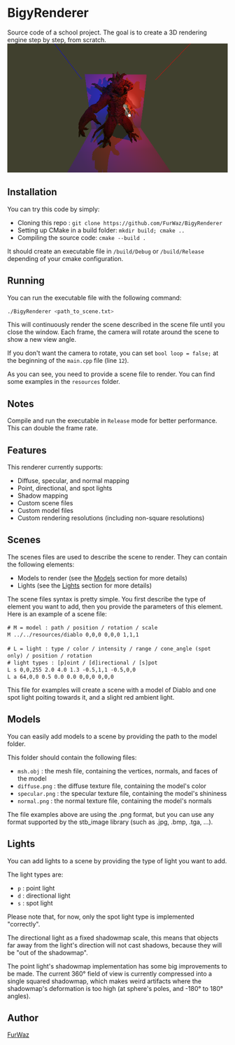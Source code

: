 # BigyRenderer

Source code of a school project.
The goal is to create a 3D rendering engine step by step, from scratch.
![Render demo](./resources/render_example.png)


## Installation

You can try this code by simply:

- Cloning this repo : `git clone https://github.com/FurWaz/BigyRenderer`
- Setting up CMake in a build folder: `mkdir build; cmake ..`
- Compiling the source code: `cmake --build .`

It should create an executable file in `/build/Debug` or `/build/Release` depending of your cmake configuration.

## Running

You can run the executable file with the following command:

```bash
./BigyRenderer <path_to_scene.txt>
```
This will continuously render the scene described in the scene file until you close the window.
Each frame, the camera will rotate around the scene to show a new view angle.

If you don't want the camera to rotate, you can set `bool loop = false;` at the beginning of the `main.cpp` file (line `12`).

As you can see, you need to provide a scene file to render.
You can find some examples in the `resources` folder.

## Notes
Compile and run the executable in `Release` mode for better performance.
This can double the frame rate.

## Features
This renderer currently supports:
- Diffuse, specular, and normal mapping
- Point, directional, and spot lights
- Shadow mapping
- Custom scene files
- Custom model files
- Custom rendering resolutions (including non-square resolutions)

## Scenes

The scenes files are used to describe the scene to render.
They can contain the following elements:
- Models to render (see the [Models](#models) section for more details)
- Lights (see the [Lights](#lights) section for more details)

The scene files syntax is pretty simple. You first describe the type of element you want to add, then you provide the parameters of this element.
Here is an example of a scene file:

```
# M = model : path / position / rotation / scale
M ../../resources/diablo 0,0,0 0,0,0 1,1,1

# L = light : type / color / intensity / range / cone_angle (spot only) / position / rotation
# light types : [p]oint / [d]irectional / [s]pot
L s 0,0,255 2.0 4.0 1.3 -0.5,1,1 -0.5,0,0
L a 64,0,0 0.5 0.0 0.0 0,0,0 0,0,0
```

This file for examples will create a scene with a model of Diablo and one spot light poiting towards it, and a slight red ambient light.

## Models
You can easily add models to a scene by providing the path to the model folder.

This folder should contain the following files:
- `msh.obj` : the mesh file, containing the vertices, normals, and faces of the model
- `diffuse.png` : the diffuse texture file, containing the model's color
- `specular.png` : the specular texture file, containing the model's shininess
- `normal.png` : the normal texture file, containing the model's normals

The file examples above are using the .png format, but you can use any format supported by the stb_image library (such as .jpg, .bmp, .tga, ...).

## Lights
You can add lights to a scene by providing the type of light you want to add.

The light types are:
- `p` : point light
- `d` : directional light
- `s` : spot light

Please note that, for now, only the spot light type is implemented "correctly".

The directional light as a fixed shadowmap scale, this means that objects far away from the light's direction will not cast shadows, because they will be "out of the shadowmap".

The point light's shadowmap implementation has some big improvements to be made. The current 360° field of view is currently compressed into a single squared shadowmap, which makes weird artifacts where the shadowmap's deformation is too high (at sphere's poles, and -180° to 180° angles).

## Author

[FurWaz](https://github.com/FurWaz)
